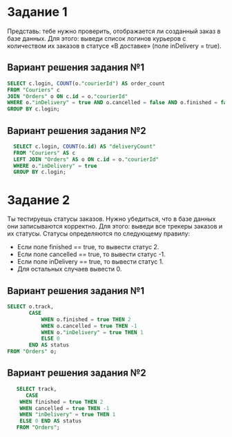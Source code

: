 # Задание 1
Представь: тебе нужно проверить, отображается ли созданный заказ в базе данных.
Для этого: выведи список логинов курьеров с количеством их заказов в статусе «В доставке» (поле inDelivery = true). 

## Вариант решения задания №1
```sql
SELECT c.login, COUNT(o."courierId") AS order_count
FROM "Couriers" c
JOIN "Orders" o ON c.id = o."courierId"
WHERE o."inDelivery" = true AND o.cancelled = false AND o.finished = false
GROUP BY c.login;
```
## Вариант решения задания №2
```sql
  SELECT c.login, COUNT(o.id) AS "deliveryCount" 
  FROM "Couriers" AS c 
  LEFT JOIN "Orders" AS o ON c.id = o."courierId" 
  WHERE o."inDelivery" = true 
  GROUP BY c.login;
```

# Задание 2
Ты тестируешь статусы заказов. Нужно убедиться, что в базе данных они записываются корректно.
Для этого: выведи все трекеры заказов и их статусы. 
Статусы определяются по следующему правилу:
- Если поле finished == true, то вывести статус 2.
- Если поле canсelled == true, то вывести статус -1.
- Если поле inDelivery == true, то вывести статус 1.
- Для остальных случаев вывести 0.

## Вариант решения задания №1
```sql
SELECT o.track,
       CASE
           WHEN o.finished = true THEN 2
           WHEN o.cancelled = true THEN -1
           WHEN o."inDelivery" = true THEN 1
           ELSE 0
       END AS status
FROM "Orders" o;
```
## Вариант решения задания №2
```sql
   SELECT track, 
      CASE 
    WHEN finished = true THEN 2 
    WHEN cancelled = true THEN -1 
    WHEN "inDelivery" = true THEN 1 
    ELSE 0 END AS status 
   FROM "Orders";
   ```